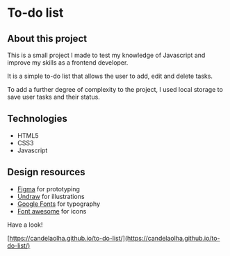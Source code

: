 # To-do list

## About this project

This is a small project I made to test my knowledge of Javascript and improve my skills as a frontend developer.

It is a simple to-do list that allows the user to add, edit and delete tasks.

To add a further degree of complexity to the project, I used local storage to save user tasks and their status.

## Technologies

- HTML5
- CSS3
- Javascript

## Design resources

- [Figma](https://www.figma.com/) for prototyping
- [Undraw](https://undraw.co/illustrations/) for illustrations
- [Google Fonts](https://fonts.google.com/) for typography
- [Font awesome](https://fontawesome.com/) for icons

Have a look!

[https://candelaolha.github.io/to-do-list/](https://candelaolha.github.io/to-do-list/)
